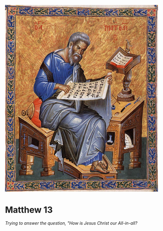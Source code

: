 <img class="intro-right" src="art-matthew.jpg">

# Matthew 13

*Trying to answer the question, "How is Jesus Christ our All-in-all?*
